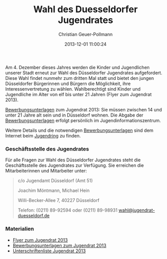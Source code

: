 ﻿---
layout: post
title: "Wahl des Duesseldorfer Jugendrates"
date: "2013-12-01 11:00:24"
author: Christian Geuer-Pollmann
published: true
---

Am 4. Dezember dieses Jahres werden die Kinder und Jugendlichen unserer Stadt erneut zur Wahl des Düsseldorfer Jugendrates aufgefordert. Diese Wahl findet nunmehr zum dritten Mal statt und bietet den jungen Düsseldorfer Bürgerinnen und Bürgern die Möglichkeit, ihre Interessenvertretung zu wählen. Wahlberechtigt sind Kinder und Jugendliche im Alter von elf bis unter 21 Jahren (Flyer zum Jugendrat 2013). 

[Bewerbungsunterlagen][2] zum Jugendrat 2013: Sie müssen zwischen 14 und unter 21 Jahre alt sein und in Düsseldorf wohnen. Die Abgabe der [Bewerbungsunterlagen][2] erfolgt persönlich im Jugendinformationszentrum. 

Weitere Details und die notwendigen [Bewerbungsunterlagen][2] sind dem Internet beim [Jugendring](http://www.jugendring-duesseldorf.de/) zu finden. 

### Geschäftsstelle des Jugendrates

Für alle Fragen zur Wahl des Düsseldorfer Jugendrates steht die Geschäftsstelle des Jugendrates zur Verfügung. Sie erreichen die Mitarbeiterinnen und Mitarbeiter unter:

> c/o Jugendamt Düsseldorf (Amt 51)
>
> Joachim Möntmann, Michael Hein
>
> Willi-Becker-Allee 7, 40227 Düsseldorf
>
> Telefon: (0211) 89-92594 oder (0211) 89-98931
> [wahl@jugendrat-duesseldorf.de](mailto:wahl@jugendrat-duesseldorf.de)

### Materialien

- [Flyer zum Jugendrat 2013][1]
- [Bewerbungsunterlagen zum Jugendrat 2013][2]
- [Unterschriftenliste Jugendrat 2013][3] 

[1]: /downloads/51_3_flyer_jugendrat_2013_final.pdf
[2]: http://www.schulen.duesseldorf.de/rs-tersteegenstr/downloads/bewerbungsunterlagen_jugendrat_2013.pdf
[3]: http://www.schulen.duesseldorf.de/rs-tersteegenstr/downloads/unterschriftenliste_jugendrat_2013.pdf
